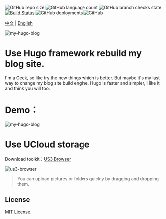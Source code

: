 ![GitHub repo size](https://img.shields.io/github/repo-size/elkan1788/elkan1788.github.io)
![GitHub language count](https://img.shields.io/github/languages/count/elkan1788/elkan1788.github.io)
![GitHub branch checks state](https://img.shields.io/github/checks-status/elkan1788/elkan1788.github.io/main)
[![Build Status](https://api.travis-ci.com/elkan1788/elkan1788.github.io.svg?branch=hugo)](https://travis-ci.com/elkan1788/elkan1788.github.io)
![GitHub deployments](https://img.shields.io/github/deployments/elkan1788/elkan1788.github.io/github-pages)
![GitHub](https://img.shields.io/github/license/elkan1788/elkan1788.github.io)

[中文](README.zh.md) | [English](README.md)

![my-hugo-blog](http://siteimgs.cn-sh2.ufileos.com/hugo-logo.png)


# Use Hugo framework rebuild my blog site.

I'm a Geek, so like try the new things which is better. But maybe it's my last way to change my blog site build engine, Hugo is faster and simpler, I like it and think you will too.


# Demo：

![my-hugo-blog](http://imgs.lisenhui.cn/my-hugo-blog.png)


# Use UCloud storage

Download toolkit：[US3 Browser](https://us3-release.cn-bj.ufileos.com/us3cli/us3cli-windows.exe)

![us3-browser](http://imgs.lisenhui.cn/us3-browser.png)

> You can upload pictures or folders quickly by dragging and dropping them.

## License
[MIT License](LICENSE).
